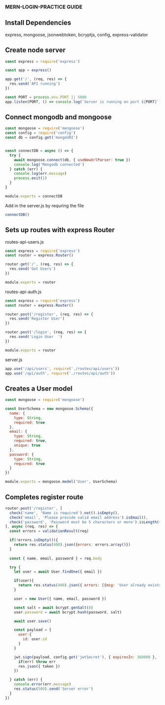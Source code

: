 ### MERN-LOGIN-PRACTICE GUIDE

## Install Dependencies
express, mongoose, jsonwebtoken, bcryptjs, config, express-validator 

## Create node server
```javascript
const express = require('express')

const app = express()

app.get('/', (req, res) => {
  res.send('API running')
})

const PORT = process.env.PORT || 5000
app.listen(PORT, () => console.log(`Server is running on port ${PORT}`))
```

## Connect mongodb and mongoose

```javascript
const mongoose = require('mongoose')
const config = require('config')
const db = config.get('mongoURI')


const connectDB = async () => {
  try {
    await mongoose.connect(db, { useNewUrlParser: true })
    console.log('Mongodb connected')
  } catch (err) {
    console.log(err.message)
    process.exit(1)
  }
}

module.exports = connectDB
```

Add in the server.js by requring the file
```javascript 
connectDB() 
```

## Sets up routes with express Router
routes-api-users.js

```Javascript
const express = require('express')
const router = express.Router()

router.get('/', (req, res) => {
  res.send('Get Users')
})

module.exports = router
```

routes-api-auth.js
```Javascript
const express = require('express')
const router = express.Router()

router.post('/register', (req, res) => {
  res.send('Register User')
})

router.post('/login', (req, res) => {
  res.send('Login User  ')
})

module.exports = router
```
server.js
```javascript
app.use('/api/users', require('./routes/api/users'))
app.use('/api/auth', require('./routes/api/auth'))
```

## Creates a User model

```javascript
const mongoose = require('mongoose')

const UserSchema = new mongoose.Schema({
  name: {
    type: String,
    required: true
  },
  email: {
    type: String,
    required: true,
    unique: true
  },
  password: {
    type: String,
    required: true
  }
})

module.exports = mongoose.model('User', UserSchema)
```
## Completes register route
```javascript
router.post('/register', [
  check('name', 'Name is required').not().isEmpty(),
  check('email', 'Please provide valid email address').isEmail(),
  check('password', 'Password must be 5 characters or more').isLength({min: 5})
], async (req, res) => {
  const errors = validationResult(req)

  if(!errors.isEmpty()){
    return res.status(400).json({errors: errors.array()})
  }
  
  const { name, email, password } = req.body

  try {
    let user = await User.findOne({ email })

    if(user){
      return res.status(400).json({ errors: [{msg: 'User already exists'}]})
    }

    user = new User({ name, email, password })

    const salt = await bcrypt.genSalt(8)
    user.password = await bcrypt.hash(password, salt)

    await user.save()

    const payload = {
      user:{
        id: user.id
      }
    }

    jwt.sign(payload, config.get('jwtSecret'), { expiresIn: 360000 }, ( err, token ) => {
      if(err) throw err
      res.json({ token })
    })

  } catch (err) {
    console.error(err.message)
    res.status(500).send('Server error')
  }
})
```